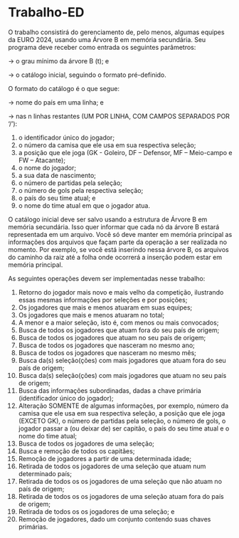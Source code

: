 # Trabalho-ED
  O trabalho consistirá do gerenciamento de, pelo menos, algumas equipes da EURO 2024, usando uma
Árvore B em memória secundária. Seu programa deve receber como entrada os seguintes parâmetros:

→ o grau mínimo da árvore B (t); e

→ o catálogo inicial, seguindo o formato pré-definido.

  O formato do catálogo é o que segue:
  
→ nome do país em uma linha; e

→ nas n linhas restantes (UM POR LINHA, COM CAMPOS SEPARADOS POR ‘/’):

1. o identificador único do jogador;
2. o número da camisa que ele usa em sua respectiva seleção;
3. a posição que ele joga (GK - Goleiro, DF – Defensor, MF – Meio-campo e FW – Atacante);
4. o nome do jogador;
5. a sua data de nascimento;
6. o número de partidas pela seleção;
7. o número de gols pela respectiva seleção;
8. o país do seu time atual; e
9. o nome do time atual em que o jogador atua.

  O catálogo inicial deve ser salvo usando a estrutura de Árvore B em memória secundária. Isso quer informar
que cada nó da árvore B estará representada em um arquivo. Você só deve manter em memória principal as
informações dos arquivos que façam parte da operação a ser realizada no momento. Por exemplo, se você
está inserindo nessa árvore B, os arquivos do caminho da raiz até a folha onde ocorrerá a inserção podem
estar em memória principal.

As seguintes operações devem ser implementadas nesse trabalho:
1. Retorno do jogador mais novo e mais velho da competição, ilustrando essas mesmas informações
por seleções e por posições;
2. Os jogadores que mais e menos atuaram em suas equipes;
3. Os jogadores que mais e menos atuaram no total;
4. A menor e a maior seleção, isto é, com menos ou mais convocados;
5. Busca de todos os jogadores que atuam fora do seu país de origem;
6. Busca de todos os jogadores que atuam no seu país de origem;
7. Busca de todos os jogadores que nasceram no mesmo ano;
8. Busca de todos os jogadores que nasceram no mesmo mês;
9. Busca da(s) seleção(ções) com mais jogadores que atuam fora do seu país de origem;
10. Busca da(s) seleção(ções) com mais jogadores que atuam no seu país de origem;
11. Busca das informações subordinadas, dadas a chave primária (identificador único do jogador);
12. Alteração SOMENTE de algumas informações, por exemplo, número da camisa que ele usa em
sua respectiva seleção, a posição que ele joga (EXCETO GK), o número de partidas pela seleção, o
número de gols, o jogador passar a (ou deixar de) ser capitão, o país do seu time atual e o nome do
time atual;
13. Busca de todos os jogadores de uma seleção;
14. Busca e remoção de todos os capitães;
15. Remoção de jogadores a partir de uma determinada idade;
16. Retirada de todos os jogadores de uma seleção que atuam num determinado país;
17. Retirada de todos os os jogadores de uma seleção que não atuam no país de origem;
18. Retirada de todos os os jogadores de uma seleção atuam fora do país de origem;
19. Retirada de todos os os jogadores de uma seleção; e
20. Remoção de jogadores, dado um conjunto contendo suas chaves primárias.
